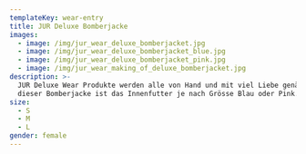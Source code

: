 ```yaml
---
templateKey: wear-entry
title: JUR Deluxe Bomberjacke
images:
  - image: /img/jur_wear_deluxe_bomberjacket.jpg
  - image: /img/jur_wear_deluxe_bomberjacket_blue.jpg
  - image: /img/jur_wear_deluxe_bomberjacket_pink.jpg
  - image: /img/jur_wear_making_of_deluxe_bomberjacket.jpg
description: >-
  JUR Deluxe Wear Produkte werden alle von Hand und mit viel Liebe genäht. Bei
  dieser Bomberjacke ist das Innenfutter je nach Grösse Blau oder Pink.
size:
  - S
  - M
  - L
gender: female
---
```


